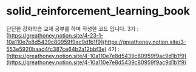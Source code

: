 # solid_reinforcement_learning_book
단단한 강화학습 교재 공부를 하며 작성한 코드 입니다.
3기 : [https://greathoney.notion.site/4-23-1-10a110e7e8d5439c80959f9ac9d1b1f9](https://greathoney.notion.site/3-553e5920baad4fc387ce64b2a12bbf3e)
4기 : [https://greathoney.notion.site/4-10a110e7e8d5439c80959f9ac9d1b1f9](https://greathoney.notion.site/4-10a110e7e8d5439c80959f9ac9d1b1f9)
